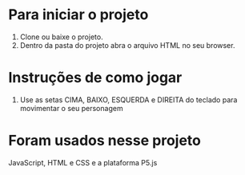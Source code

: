 # Para iniciar o projeto

1. Clone ou baixe o projeto.
2. Dentro da pasta do projeto abra o arquivo HTML no seu browser.

# Instruções de como jogar

1. Use as setas CIMA, BAIXO, ESQUERDA e DIREITA do teclado para movimentar o seu personagem

# Foram usados nesse projeto

JavaScript, HTML e CSS e a plataforma P5.js